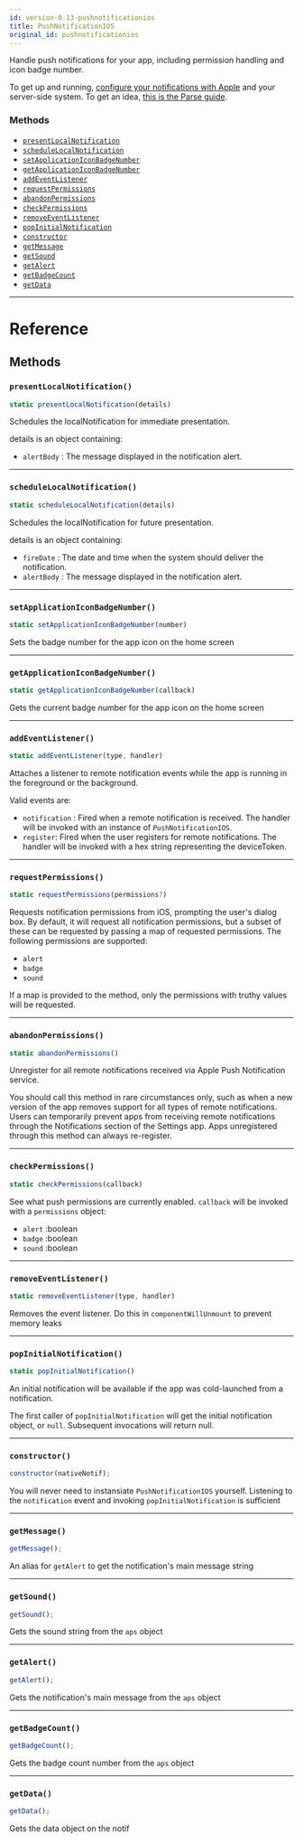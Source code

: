 ```yaml
---
id: version-0.13-pushnotificationios
title: PushNotificationIOS
original_id: pushnotificationios
---
```


Handle push notifications for your app, including permission handling and icon badge number.

To get up and running, [configure your notifications with Apple](https://developer.apple.com/library/ios/documentation/IDEs/Conceptual/AppDistributionGuide/AddingCapabilities/AddingCapabilities.html#//apple_ref/doc/uid/TP40012582-CH26-SW6) and your server-side system. To get an idea, [this is the Parse guide](https://parse.com/tutorials/ios-push-notifications).

### Methods

- [`presentLocalNotification`](pushnotificationios.md#presentlocalnotification)
- [`scheduleLocalNotification`](pushnotificationios.md#schedulelocalnotification)
- [`setApplicationIconBadgeNumber`](pushnotificationios.md#setapplicationiconbadgenumber)
- [`getApplicationIconBadgeNumber`](pushnotificationios.md#getapplicationiconbadgenumber)
- [`addEventListener`](pushnotificationios.md#addeventlistener)
- [`requestPermissions`](pushnotificationios.md#requestpermissions)
- [`abandonPermissions`](pushnotificationios.md#abandonpermissions)
- [`checkPermissions`](pushnotificationios.md#checkpermissions)
- [`removeEventListener`](pushnotificationios.md#removeeventlistener)
- [`popInitialNotification`](pushnotificationios.md#popinitialnotification)
- [`constructor`](pushnotificationios.md#constructor)
- [`getMessage`](pushnotificationios.md#getmessage)
- [`getSound`](pushnotificationios.md#getsound)
- [`getAlert`](pushnotificationios.md#getalert)
- [`getBadgeCount`](pushnotificationios.md#getbadgecount)
- [`getData`](pushnotificationios.md#getdata)

---

# Reference

## Methods

### `presentLocalNotification()`

```javascript
static presentLocalNotification(details)
```

Schedules the localNotification for immediate presentation.

details is an object containing:

- `alertBody` : The message displayed in the notification alert.

---

### `scheduleLocalNotification()`

```javascript
static scheduleLocalNotification(details)
```

Schedules the localNotification for future presentation.

details is an object containing:

- `fireDate` : The date and time when the system should deliver the notification.
- `alertBody` : The message displayed in the notification alert.

---

### `setApplicationIconBadgeNumber()`

```javascript
static setApplicationIconBadgeNumber(number)
```

Sets the badge number for the app icon on the home screen

---

### `getApplicationIconBadgeNumber()`

```javascript
static getApplicationIconBadgeNumber(callback)
```

Gets the current badge number for the app icon on the home screen

---

### `addEventListener()`

```javascript
static addEventListener(type, handler)
```

Attaches a listener to remote notification events while the app is running in the foreground or the background.

Valid events are:

- `notification` : Fired when a remote notification is received. The handler will be invoked with an instance of `PushNotificationIOS`.
- `register`: Fired when the user registers for remote notifications. The handler will be invoked with a hex string representing the deviceToken.

---

### `requestPermissions()`

```javascript
static requestPermissions(permissions?)
```

Requests notification permissions from iOS, prompting the user's dialog box. By default, it will request all notification permissions, but a subset of these can be requested by passing a map of requested permissions. The following permissions are supported:

- `alert`
- `badge`
- `sound`

If a map is provided to the method, only the permissions with truthy values will be requested.

---

### `abandonPermissions()`

```javascript
static abandonPermissions()
```

Unregister for all remote notifications received via Apple Push Notification service.

You should call this method in rare circumstances only, such as when a new version of the app removes support for all types of remote notifications. Users can temporarily prevent apps from receiving remote notifications through the Notifications section of the Settings app. Apps unregistered through this method can always re-register.

---

### `checkPermissions()`

```javascript
static checkPermissions(callback)
```

See what push permissions are currently enabled. `callback` will be invoked with a `permissions` object:

- `alert` :boolean
- `badge` :boolean
- `sound` :boolean

---

### `removeEventListener()`

```javascript
static removeEventListener(type, handler)
```

Removes the event listener. Do this in `componentWillUnmount` to prevent memory leaks

---

### `popInitialNotification()`

```javascript
static popInitialNotification()
```

An initial notification will be available if the app was cold-launched from a notification.

The first caller of `popInitialNotification` will get the initial notification object, or `null`. Subsequent invocations will return null.

---

### `constructor()`

```javascript
constructor(nativeNotif);
```

You will never need to instansiate `PushNotificationIOS` yourself. Listening to the `notification` event and invoking `popInitialNotification` is sufficient

---

### `getMessage()`

```javascript
getMessage();
```

An alias for `getAlert` to get the notification's main message string

---

### `getSound()`

```javascript
getSound();
```

Gets the sound string from the `aps` object

---

### `getAlert()`

```javascript
getAlert();
```

Gets the notification's main message from the `aps` object

---

### `getBadgeCount()`

```javascript
getBadgeCount();
```

Gets the badge count number from the `aps` object

---

### `getData()`

```javascript
getData();
```

Gets the data object on the notif
